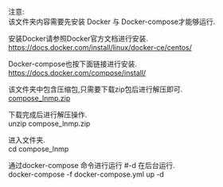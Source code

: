注意: \
该文件夹内容需要先安装 Docker 与 Docker-compose才能够运行.

安装Docker请参照Docker官方文档进行安装.\
https://docs.docker.com/install/linux/docker-ce/centos/

Docker-compose也按下面链接进行安装.\
https://docs.docker.com/compose/install/

该文件夹中包含压缩包,只需要下载zip包后进行解压即可. \
[compose_lnmp.zip](https://github.com/azure-sea/docker-compose/raw/master/compose_lnmp/compose_lnmp.zip)

下载完成后进行解压操作. \
unzip compose_lnmp.zip

进入文件夹. \
cd compose_lnmp

通过docker-compose 命令进行运行 #-d 在后台运行. \
docker-compose -f docker-compose.yml up -d
